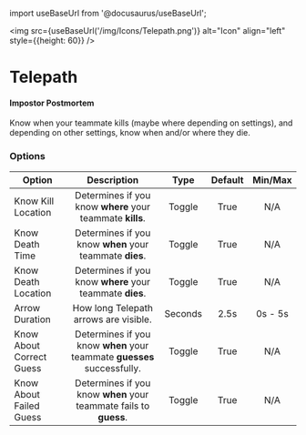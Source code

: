 import useBaseUrl from '@docusaurus/useBaseUrl';

<img src={useBaseUrl('/img/Icons/Telepath.png')} alt="Icon" align="left" style={{height: 60}} />
# Telepath

#### Impostor Postmortem

Know when your teammate kills (maybe where depending on settings), and depending on other settings, know when and/or where they die.

### Options

| Option | Description | Type | Default | Min/Max |
|----------|:-----------------:|:------:|:------:|:------:|
| Know Kill Location | Determines if you know **where** your teammate **kills**. | Toggle | True | N/A |
| Know Death Time | Determines if you know **when** your teammate **dies**. | Toggle | True | N/A |
| Know Death Location | Determines if you know **where** your teammate **dies**. | Toggle | True | N/A |
| Arrow Duration | How long Telepath arrows are visible. | Seconds | 2.5s | 0s - 5s |
| Know About Correct Guess | Determines if you know **when** your teammate **guesses** successfully. | Toggle | True | N/A |
| Know About Failed Guess | Determines if you know **when** your teammate fails to **guess**. | Toggle | True | N/A |